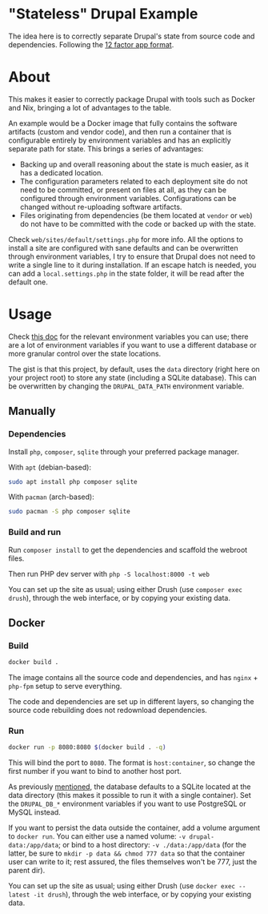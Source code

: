 # "Stateless" Drupal Example

The idea here is to correctly separate Drupal's state from source code and
dependencies. Following the [12 factor app format](https://12factor.net/).

# About

This makes it easier to correctly package Drupal with tools such as Docker and
Nix, bringing a lot of advantages to the table.

An example would be a Docker image that fully contains the software artifacts
(custom and vendor code), and then run a container that is configurable
entirely by environment variables and has an explicitly separate path for
state. This brings a series of advantages:
- Backing up and overall reasoning about the state is much easier, as it has a
    dedicated location.
- The configuration parameters related to each deployment site do not need to
    be committed, or present on files at all, as they can be configured through
    environment variables. Configurations can be changed without re-uploading
    software artifacts.
- Files originating from dependencies (be them located at `vendor` or `web`) do
    not have to be committed with the code or backed up with the
    state.

Check `web/sites/default/settings.php` for more info. All the options to
install a site are configured with sane defaults and can be overwritten through
environment variables, I try to ensure that Drupal does not need to write a
single line to it during installation. If an escape hatch is needed, you can
add a `local.settings.php` in the state folder, it will be read after the
default one.

# Usage

Check [this doc](./docs/env-vars.md) for the relevant environment variables you
can use; there are a lot of environment variables if you want to use a
different database or more granular control over the state locations.

The gist is that this project, by default, uses the `data` directory (right
here on your project root) to store any state (including a SQLite database).
This can be overwritten by changing the `DRUPAL_DATA_PATH` environment
variable.

## Manually

### Dependencies

Install `php`, `composer`, `sqlite` through your preferred package manager.

With `apt` (debian-based):
```bash
sudo apt install php composer sqlite
```

With `pacman` (arch-based):
```bash
sudo pacman -S php composer sqlite
```

### Build and run

Run `composer install` to get the dependencies and scaffold the webroot files.

Then run PHP dev server with `php -S localhost:8000 -t web`

You can set up the site as usual; using either Drush (use `composer exec
drush`), through the web interface, or by copying your existing data.

## Docker

### Build

```bash
docker build .
```

The image contains all the source code and dependencies, and has `nginx` +
`php-fpm` setup to serve everything.

The code and dependencies are set up in different layers, so changing the
source code rebuilding does not redownload dependencies.

### Run

```bash
docker run -p 8080:8080 $(docker build . -q)
```

This will bind the port to `8080`. The format is `host:container`, so change
the first number if you want to bind to another host port.

As previously [mentioned](./docs/env-vars.md), the database defaults to a
SQLite located at the data directory (this makes it possible to run it with a
single container). Set the `DRUPAL_DB_*` environment variables if you want to
use PostgreSQL or MySQL instead.

If you want to persist the data outside the container, add a volume argument to
`docker run`. You can either use a named volume: `-v drupal-data:/app/data`; or
bind to a host directory: `-v ./data:/app/data` (for the latter, be sure to
`mkdir -p data && chmod 777 data` so that the container user can write to it;
rest assured, the files themselves won't be 777, just the parent dir).

You can set up the site as usual; using either Drush (use `docker exec --latest
-it drush`), through the web interface, or by copying your existing data.
